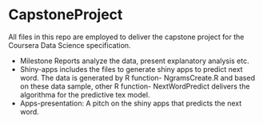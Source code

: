 # CapstoneProject
All files in this repo are employed to deliver the capstone project for the Coursera Data Science specification.

* Milestone Reports analyze the data, present explanatory analysis etc.
* Shiny-apps includes the files to generate shiny apps to predict next word. The data is generated by R function- NgramsCreate.R and based on these data sample, other R function- NextWordPredict delivers the algorithma for the predictive tex model. 
* Apps-presentation: A pitch on the shiny apps that predicts the next word.
